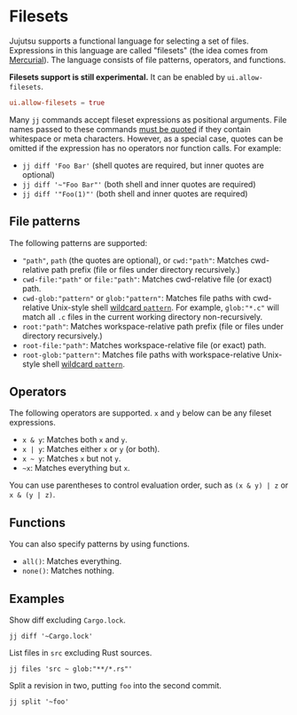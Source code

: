# Filesets

Jujutsu supports a functional language for selecting a set of files.
Expressions in this language are called "filesets" (the idea comes from
[Mercurial](https://repo.mercurial-scm.org/hg/help/filesets)). The language
consists of file patterns, operators, and functions.

**Filesets support is still experimental.** It can be enabled by
`ui.allow-filesets`.

```toml
ui.allow-filesets = true
```

Many `jj` commands accept fileset expressions as positional arguments. File
names passed to these commands [must be quoted][string-literals] if they contain
whitespace or meta characters. However, as a special case, quotes can be omitted
if the expression has no operators nor function calls. For example:

- `jj diff 'Foo Bar'` (shell quotes are required, but inner quotes are optional)
- `jj diff '~"Foo Bar"'` (both shell and inner quotes are required)
- `jj diff '"Foo(1)"'` (both shell and inner quotes are required)

[string-literals]: templates.md#string-literals

## File patterns

The following patterns are supported:

- `"path"`, `path` (the quotes are optional), or `cwd:"path"`: Matches
  cwd-relative path prefix (file or files under directory recursively.)
- `cwd-file:"path"` or `file:"path"`: Matches cwd-relative file (or exact) path.
- `cwd-glob:"pattern"` or `glob:"pattern"`: Matches file paths with cwd-relative
  Unix-style shell [wildcard `pattern`][glob]. For example, `glob:"*.c"` will
  match all `.c` files in the current working directory non-recursively.
- `root:"path"`: Matches workspace-relative path prefix (file or files under
  directory recursively.)
- `root-file:"path"`: Matches workspace-relative file (or exact) path.
- `root-glob:"pattern"`: Matches file paths with workspace-relative Unix-style
  shell [wildcard `pattern`][glob].

[glob]: https://docs.rs/glob/latest/glob/struct.Pattern.html

## Operators

The following operators are supported. `x` and `y` below can be any fileset
expressions.

- `x & y`: Matches both `x` and `y`.
- `x | y`: Matches either `x` or `y` (or both).
- `x ~ y`: Matches `x` but not `y`.
- `~x`: Matches everything but `x`.

You can use parentheses to control evaluation order, such as `(x & y) | z` or
`x & (y | z)`.

## Functions

You can also specify patterns by using functions.

- `all()`: Matches everything.
- `none()`: Matches nothing.

## Examples

Show diff excluding `Cargo.lock`.

```
jj diff '~Cargo.lock'
```

List files in `src` excluding Rust sources.

```
jj files 'src ~ glob:"**/*.rs"'
```

Split a revision in two, putting `foo` into the second commit.

```
jj split '~foo'
```

